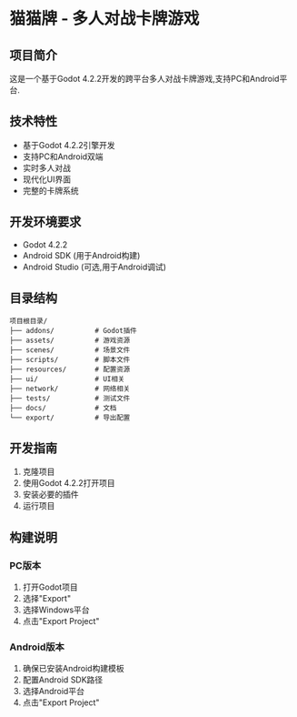 # 猫猫牌 - 多人对战卡牌游戏

## 项目简介

这是一个基于Godot 4.2.2开发的跨平台多人对战卡牌游戏,支持PC和Android平台.

## 技术特性

- 基于Godot 4.2.2引擎开发
- 支持PC和Android双端
- 实时多人对战
- 现代化UI界面
- 完整的卡牌系统

## 开发环境要求

- Godot 4.2.2
- Android SDK (用于Android构建)
- Android Studio (可选,用于Android调试)

## 目录结构

```plaintext
项目根目录/
├── addons/          # Godot插件
├── assets/          # 游戏资源
├── scenes/          # 场景文件
├── scripts/         # 脚本文件
├── resources/       # 配置资源
├── ui/              # UI相关
├── network/         # 网络相关
├── tests/           # 测试文件
├── docs/            # 文档
└── export/          # 导出配置
```

## 开发指南

1. 克隆项目
2. 使用Godot 4.2.2打开项目
3. 安装必要的插件
4. 运行项目

## 构建说明

### PC版本

1. 打开Godot项目
2. 选择"Export"
3. 选择Windows平台
4. 点击"Export Project"

### Android版本

1. 确保已安装Android构建模板
2. 配置Android SDK路径
3. 选择Android平台
4. 点击"Export Project"
